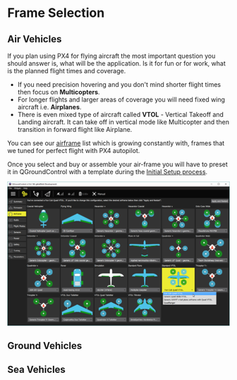 # Frame Selection

## Air Vehicles

If you plan using PX4 for flying aircraft the most important question
you should answer is, what will be the application. Is it for fun or for
work, what is the planned flight times and coverage.

-   If you need precision hovering and you don't mind shorter flight
    times then focus on **Multicopters**.
-   For longer flights and larger areas of coverage you will need fixed
    wing aircraft i.e. **Airplanes**.
-   There is even mixed type of aircraft called **VTOL** - Vertical
    Takeoff and Landing aircraft. It can take off in vertical mode like
    Multicopter and then transition in forward flight like Airplane.

You can see our [airframe](http://px4.io/technology/airframes/) list
which is growing constantly with, frames that we tuned for perfect
flight with PX4 autopilot.

Once you select and buy or assemble your air-frame you will have to
preset it in QGroundControl with a template during the [Initial Setup
process](../config/README.md).

![Frame Selection](../../images/frame_selection.png)

## Ground Vehicles

## Sea Vehicles


